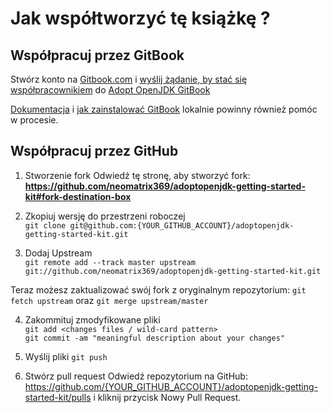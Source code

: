 # Jak współtworzyć tę książkę ?

## Współpracuj przez GitBook

Stwórz konto na [Gitbook.com](http://www.gitbook.com/login) i [wyślij żądanie, by stać się współpracownikiem](https://www.gitbook.com/book/neomatrix369/adoptopenjdk-getting-started-kit/contact) do [Adopt OpenJDK GitBook](http://neomatrix369.gitbooks.io/adoptopenjdk-getting-started-kit/)

[Dokumentacja](http://help.gitbook.com/) i [jak zainstalować GitBook](https://github.com/GitbookIO/gitbook) lokalnie powinny również pomóc w procesie.

## Współpracuj przez GitHub

1. Stworzenie fork
Odwiedź tę stronę, aby stworzyć fork: **https://github.com/neomatrix369/adoptopenjdk-getting-started-kit#fork-destination-box** 

2. Zkopiuj wersję do przestrzeni roboczej <br/>
```git clone git@github.com:{YOUR_GITHUB_ACCOUNT}/adoptopenjdk-getting-started-kit.git```

3. Dodaj Upstream <br/>
```git remote add --track master upstream git://github.com/neomatrix369/adoptopenjdk-getting-started-kit.git```

Teraz możesz zaktualizować swój fork z oryginalnym repozytorium:
```git fetch upstream``` 
oraz 
```git merge upstream/master```

4. Zakommituj zmodyfikowane pliki <br/>
```git add <changes files / wild-card pattern>```<br/>
```git commit -am "meaningful description about your changes"```

5. Wyślij pliki
```git push```

6. Stwórz pull request
Odwiedź repozytorium na GitHub: https://github.com/{YOUR_GITHUB_ACCOUNT}/adoptopenjdk-getting-started-kit/pulls i kliknij przycisk Nowy Pull Request.
